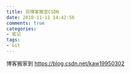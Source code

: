 ```yaml
---
title: 将博客搬至CSDN
date: 2018-11-11 14:42:56
comments: true
categories:
- 笔记
tags:
- Git
---
```

博客搬家到 https://blog.csdn.net/kaw19950302